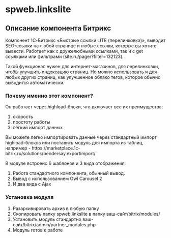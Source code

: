 # spweb.linkslite
<h2>Описание компонента Битрикс</h2>

<p>Компонент 1С-Битрикс «Быстрые ссылки LITE (перелинковка)», выводит SEO-ссылки на любой странице и любые ссылки, которые вы хотите вывести. Работает как с дружелюбными ссылками, так и с get ссылками или фильтрами (site.ru/page/?filter=132123).</p>

<p>Такой функционал нужен для интернет-магазинов, для перелинковки, чтобы улучшить индексацию страниц. Но можно использовать и для любых других страниц, как улучшенное облако тегов, которое обычно выводится автоматически.</p>

<h3>Почему именно этот компонент?</h3>

<p>Он работает через highload-блоки, что включает все их преимущества:</p>

<ol>
	<li>скорость</li>
	<li>простоту работы</li>
	<li>лёгкий импорт данных</li>
</ol>

<p>Вы можете легко импортировать данные через стандартный импорт highload-блоков или поставить модуль для импорта из таблиц, например - https://marketplace.1c-bitrix.ru/solutions/bendersay.exportimport/</p>

<p>В модуле встроено 6 шаблонов и 3 вида отображения:</p>

<ol>
	<li>Работа стандартного компонента, обычный вывод.</li>
	<li>Вывод с использованием Owl Carousel 2</li>
	<li>И два вида с Ajax</li>
</ol>

<h3>Установка модуля</h3>

<ol>
	<li>Разархивировать архив в любую папку</li>
	<li>Скопировать папку spweb.linkslite в папку ваш-сайт/bitrix/modules/</li>
	<li>Установить модуль стандартно ваш-сайт/bitrix/admin/partner_modules.php</li>
	<li>Модуль готов к работе</li>
</ol>
